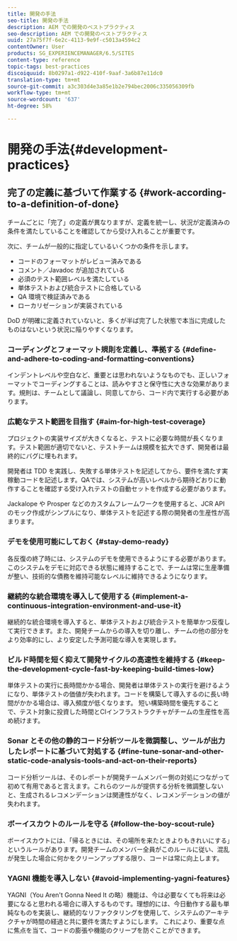 ```yaml
---
title: 開発の手法
seo-title: 開発の手法
description: AEM での開発のベストプラクティス
seo-description: AEM での開発のベストプラクティス
uuid: 27a75f7f-6e2c-4113-9e9f-c5013a4594c2
contentOwner: User
products: SG_EXPERIENCEMANAGER/6.5/SITES
content-type: reference
topic-tags: best-practices
discoiquuid: 8b0297a1-d922-410f-9aaf-3a6b87e11dc0
translation-type: tm+mt
source-git-commit: a3c303d4e3a85e1b2e794bec2006c335056309fb
workflow-type: tm+mt
source-wordcount: '637'
ht-degree: 58%

---
```



# 開発の手法{#development-practices}

## 完了の定義に基づいて作業する {#work-according-to-a-definition-of-done}

チームごとに「完了」の定義が異なりますが、定義を統一し、状況が定義済みの条件を満たしていることを確認してから受け入れることが重要です。

次に、チームが一般的に指定しているいくつかの条件を示します。

* コードのフォーマットがレビュー済みである
* コメント／Javadoc が追加されている
* 必須のテスト範囲レベルを満たしている
* 単体テストおよび統合テストに合格している
* QA 環境で検証済みである
* ローカリゼーションが実装されている

DoD が明確に定義されていないと、多くが半ば完了した状態で本当に完成したものはないという状況に陥りやすくなります。

### コーディングとフォーマット規則を定義し、準拠する  {#define-and-adhere-to-coding-and-formatting-conventions}

インデントレベルや空白など、重要とは思われないようなものでも、正しいフォーマットでコーディングすることは、読みやすさと保守性に大きな効果があります。規則は、チームとして議論し、同意してから、コード内で実行する必要があります。

### 広範なテスト範囲を目指す  {#aim-for-high-test-coverage}

プロジェクトの実装サイズが大きくなると、テストに必要な時間が長くなります。テスト範囲が適切でないと、テストチームは規模を拡大できず、開発者は最終的にバグに埋もれます。

開発者は TDD を実践し、失敗する単体テストを記述してから、要件を満たす実稼動コードを記述します。QAでは、システムが高いレベルから期待どおりに動作することを確認する受け入れテストの自動セットを作成する必要があります。

Jackalope や Prosper などのカスタムフレームワークを使用すると、JCR API のモック作成がシンプルになり、単体テストを記述する際の開発者の生産性が高まります。

### デモを使用可能にしておく  {#stay-demo-ready}

各反復の終了時には、システムのデモを使用できるようにする必要があります。このシステムをデモに対応できる状態に維持することで、チームは常に生産準備が整い、技術的な債務を維持可能なレベルに維持できるようになります。

### 継続的な統合環境を導入して使用する {#implement-a-continuous-integration-environment-and-use-it}

継続的な統合環境を導入すると、単体テストおよび統合テストを簡単かつ反復して実行できます。また、開発チームからの導入を切り離し、チームの他の部分をより効率的にし、より安定した予測可能な導入を実現します。

### ビルド時間を短く抑えて開発サイクルの高速性を維持する {#keep-the-development-cycle-fast-by-keeping-build-times-low}

単体テストの実行に長時間かかる場合、開発者は単体テストの実行を避けるようになり、単体テストの価値が失われます。コードを構築して導入するのに長い時間がかかる場合は、導入頻度が低くなります。 短い構築時間を優先することで、テスト対象に投資した時間とCIインフラストラクチャがチームの生産性を高め続けます。

### Sonar とその他の静的コード分析ツールを微調整し、ツールが出力したレポートに基づいて対処する {#fine-tune-sonar-and-other-static-code-analysis-tools-and-act-on-their-reports}

コード分析ツールは、そのレポートが開発チームメンバー側の対処につながって初めて有用であると言えます。これらのツールが提供する分析を微調整しないと、生成されるレコメンデーションは関連性がなく、レコメンデーションの値が失われます。

### ボーイスカウトのルールを守る {#follow-the-boy-scout-rule}

ボーイスカウトには、「帰るときには、その場所を来たときよりもきれいにする」というルールがあります。開発チームのメンバー全員がこのルールに従い、混乱が発生した場合に何かをクリーンアップする限り、コードは常に向上します。

### YAGNI 機能を導入しない {#avoid-implementing-yagni-features}

YAGNI（You Aren&#39;t Gonna Need It の略）機能は、今は必要なくても将来は必要になると思われる場合に導入するものです。理想的には、今日動作する最も単純なものを実装し、継続的なリファクタリングを使用して、システムのアーキテクチャが時間の経過と共に要件を満たすようにします。 これにより、重要な点に焦点を当て、コードの膨張や機能のクリープを防ぐことができます。
